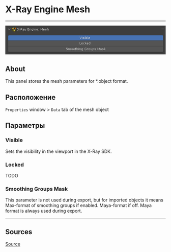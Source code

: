 # X-Ray Engine Mesh

___

![alt text](images/panel-mesh.png)

## About

This panel stores the mesh parameters for *.object format.

## Расположение

`Properties` window > `Data` tab of the mesh object

## Параметры

### Visible

Sets the visibility in the viewport in the X-Ray SDK.

### Locked

TODO

### Smoothing Groups Mask

This parameter is not used during export, but for imported objects it means Max-format of smoothing groups if enabled. Maya-format if off. Maya format is always used during export.

___

## Sources

[Source](https://github.com/PavelBlend/blender-xray/wiki/Panel-XRay-Engine-Mesh)
